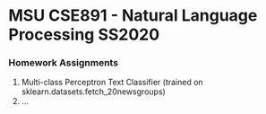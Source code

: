 # MSU CSE891 - Natural Language Processing SS2020 #
### Homework Assignments ###
1. Multi-class Perceptron Text Classifier (trained on sklearn.datasets.fetch_20newsgroups)
2. ...
